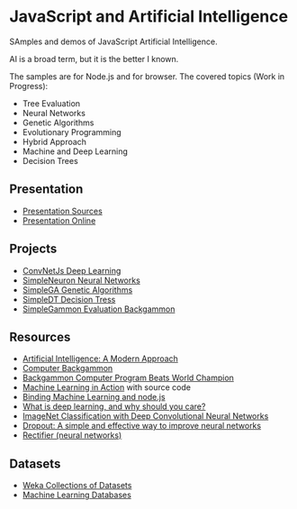 # JavaScript and Artificial Intelligence

SAmples and demos of JavaScript Artificial Intelligence.

AI is a broad term, but it is the better I known.

The samples are for Node.js and for browser. The covered topics (Work in Progress):

- Tree Evaluation
- Neural Networks
- Genetic Algorithms
- Evolutionary Programming
- Hybrid Approach
- Machine and Deep Learning
- Decision Trees

## Presentation

- [Presentation Sources](https://github.com/ajlopez/Talks/JavaScriptAI)
- [Presentation Online](http://ajlopez.github.io/Talks/JavaScriptAI)

## Projects

- [ConvNetJs Deep Learning](http://cs.stanford.edu/people/karpathy/convnetjs/)
- [SimpleNeuron Neural Networks](https://github.com/ajlopez/SimpleNeuron)
- [SimpleGA Genetic Algorithms](https://github.com/ajlopez/SimpleGA)
- [SimpleDT Decision Tress](https://github.com/ajlopez/SimpleDT)
- [SimpleGammon Evaluation Backgammon](https://github.com/ajlopez/SimpleGammon)

## Resources

- [Artificial Intelligence: A Modern Approach](http://aima.cs.berkeley.edu/)
- [Computer Backgammon](http://www.bkgm.com/articles/Berliner/ComputerBackgammon/)
- [Backgammon Computer Program Beats World Champion](http://www.bkgm.com/articles/Berliner/BackgammonProgramBeatsWorldChamp/)
- [Machine Learning in Action](http://www.manning.com/pharrington/) with source code
- [Binding Machine Learning and node.js](http://blog.bigml.com/2013/06/27/binding-machine-learning-and-node-js/)
- [What is deep learning, and why should you care?](http://radar.oreilly.com/2014/07/what-is-deep-learning-and-why-should-you-care.html)
- [ImageNet Classification with Deep Convolutional Neural Networks](http://www.cs.toronto.edu/~fritz/absps/imagenet.pdf)
- [Dropout: A simple and effective way to improve neural networks](http://videolectures.net/nips2012_hinton_networks/)
- [Rectifier (neural networks)](http://en.wikipedia.org/wiki/Rectifier_(neural_networks))

## Datasets

- [Weka Collections of Datasets](http://www.cs.waikato.ac.nz/ml/weka/datasets.html)
- [Machine Learning Databases](http://archive.ics.uci.edu/ml/machine-learning-databases/)

